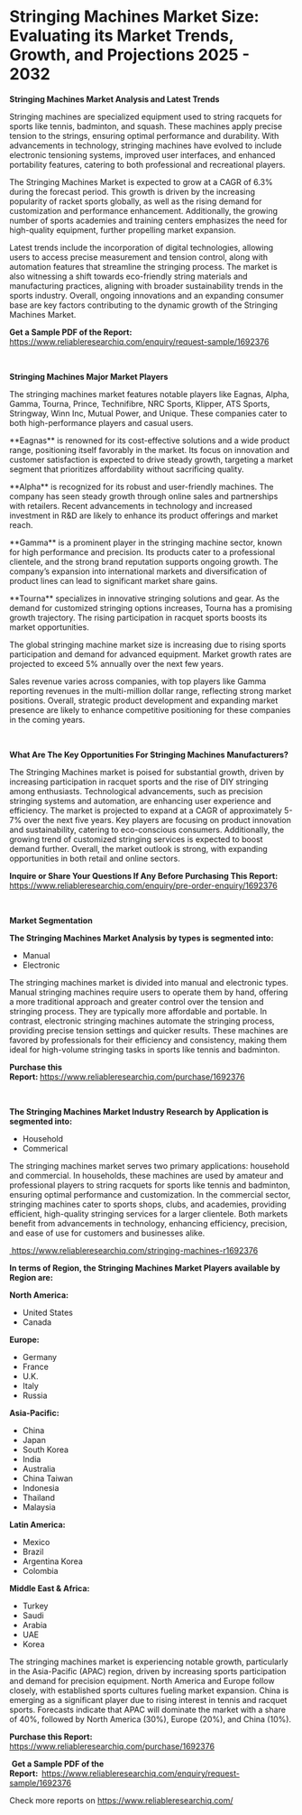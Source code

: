 <p><h1>Stringing Machines Market Size: Evaluating its Market Trends, Growth, and Projections 2025 - 2032</h1></p><p><strong>Stringing Machines Market Analysis and Latest Trends</strong></p>
<p><p>Stringing machines are specialized equipment used to string racquets for sports like tennis, badminton, and squash. These machines apply precise tension to the strings, ensuring optimal performance and durability. With advancements in technology, stringing machines have evolved to include electronic tensioning systems, improved user interfaces, and enhanced portability features, catering to both professional and recreational players.</p><p>The Stringing Machines Market is expected to grow at a CAGR of 6.3% during the forecast period. This growth is driven by the increasing popularity of racket sports globally, as well as the rising demand for customization and performance enhancement. Additionally, the growing number of sports academies and training centers emphasizes the need for high-quality equipment, further propelling market expansion. </p><p>Latest trends include the incorporation of digital technologies, allowing users to access precise measurement and tension control, along with automation features that streamline the stringing process. The market is also witnessing a shift towards eco-friendly string materials and manufacturing practices, aligning with broader sustainability trends in the sports industry. Overall, ongoing innovations and an expanding consumer base are key factors contributing to the dynamic growth of the Stringing Machines Market.</p></p>
<p><strong>Get a Sample PDF of the Report:&nbsp;</strong> <a href="https://www.reliableresearchiq.com/enquiry/request-sample/1692376?utm_campaign=1129&utm_medium=2&utm_source=Github&utm_content=ia&utm_term=08012025&utm_id=stringing-machines">https://www.reliableresearchiq.com/enquiry/request-sample/1692376</a></p>
<p>&nbsp;</p>
<p><strong>Stringing Machines Major Market Players</strong></p>
<p><p>The stringing machines market features notable players like Eagnas, Alpha, Gamma, Tourna, Prince, Technifibre, NRC Sports, Klipper, ATS Sports, Stringway, Winn Inc, Mutual Power, and Unique. These companies cater to both high-performance players and casual users. </p><p>**Eagnas** is renowned for its cost-effective solutions and a wide product range, positioning itself favorably in the market. Its focus on innovation and customer satisfaction is expected to drive steady growth, targeting a market segment that prioritizes affordability without sacrificing quality.</p><p>**Alpha** is recognized for its robust and user-friendly machines. The company has seen steady growth through online sales and partnerships with retailers. Recent advancements in technology and increased investment in R&D are likely to enhance its product offerings and market reach.</p><p>**Gamma** is a prominent player in the stringing machine sector, known for high performance and precision. Its products cater to a professional clientele, and the strong brand reputation supports ongoing growth. The company’s expansion into international markets and diversification of product lines can lead to significant market share gains.</p><p>**Tourna** specializes in innovative stringing solutions and gear. As the demand for customized stringing options increases, Tourna has a promising growth trajectory. The rising participation in racquet sports boosts its market opportunities.</p><p>The global stringing machine market size is increasing due to rising sports participation and demand for advanced equipment. Market growth rates are projected to exceed 5% annually over the next few years.</p><p>Sales revenue varies across companies, with top players like Gamma reporting revenues in the multi-million dollar range, reflecting strong market positions. Overall, strategic product development and expanding market presence are likely to enhance competitive positioning for these companies in the coming years.</p></p>
<p>&nbsp;</p>
<p><strong>What Are The Key Opportunities For Stringing Machines Manufacturers?</strong></p>
<p><p>The Stringing Machines market is poised for substantial growth, driven by increasing participation in racquet sports and the rise of DIY stringing among enthusiasts. Technological advancements, such as precision stringing systems and automation, are enhancing user experience and efficiency. The market is projected to expand at a CAGR of approximately 5-7% over the next five years. Key players are focusing on product innovation and sustainability, catering to eco-conscious consumers. Additionally, the growing trend of customized stringing services is expected to boost demand further. Overall, the market outlook is strong, with expanding opportunities in both retail and online sectors.</p></p>
<p><strong>Inquire or Share Your Questions If Any Before Purchasing This Report:</strong> <a href="https://www.reliableresearchiq.com/enquiry/pre-order-enquiry/1692376?utm_campaign=1129&utm_medium=2&utm_source=Github&utm_content=ia&utm_term=08012025&utm_id=stringing-machines">https://www.reliableresearchiq.com/enquiry/pre-order-enquiry/1692376</a></p>
<p>&nbsp;</p>
<p><strong>Market Segmentation</strong></p>
<p><strong>The Stringing Machines Market Analysis by types is segmented into:</strong></p>
<p><ul><li>Manual</li><li>Electronic</li></ul></p>
<p><p>The stringing machines market is divided into manual and electronic types. Manual stringing machines require users to operate them by hand, offering a more traditional approach and greater control over the tension and stringing process. They are typically more affordable and portable. In contrast, electronic stringing machines automate the stringing process, providing precise tension settings and quicker results. These machines are favored by professionals for their efficiency and consistency, making them ideal for high-volume stringing tasks in sports like tennis and badminton.</p></p>
<p><strong>Purchase this Report:&nbsp;</strong><a href="https://www.reliableresearchiq.com/purchase/1692376?utm_campaign=1129&utm_medium=2&utm_source=Github&utm_content=ia&utm_term=08012025&utm_id=stringing-machines">https://www.reliableresearchiq.com/purchase/1692376</a></p>
<p>&nbsp;</p>
<p><strong>The Stringing Machines Market Industry Research by Application is segmented into:</strong></p>
<p><ul><li>Household</li><li>Commerical</li></ul></p>
<p><p>The stringing machines market serves two primary applications: household and commercial. In households, these machines are used by amateur and professional players to string racquets for sports like tennis and badminton, ensuring optimal performance and customization. In the commercial sector, stringing machines cater to sports shops, clubs, and academies, providing efficient, high-quality stringing services for a larger clientele. Both markets benefit from advancements in technology, enhancing efficiency, precision, and ease of use for customers and businesses alike.</p></p>
<p><a href="https://www.reliableresearchiq.com/stringing-machines-r1692376?utm_campaign=1129&utm_medium=2&utm_source=Github&utm_content=ia&utm_term=08012025&utm_id=stringing-machines">&nbsp;https://www.reliableresearchiq.com/stringing-machines-r1692376</a></p>
<p><strong>In terms of Region, the Stringing Machines Market Players available by Region are:</strong></p>
<p>
    <p> <strong> North America: </strong>
        <ul>
            <li>United States</li>
            <li>Canada</li>
        </ul>
        </p> 
    <p> <strong> Europe: </strong>
        <ul>
            <li>Germany</li>
            <li>France</li>
            <li>U.K.</li>
            <li>Italy</li>
            <li>Russia</li>
        </ul>
        </p> 
    <p> <strong> Asia-Pacific: </strong>
        <ul>
            <li>China</li>
            <li>Japan</li>
            <li>South Korea</li>
            <li>India</li>
            <li>Australia</li>
            <li>China Taiwan</li>
            <li>Indonesia</li>
            <li>Thailand</li>
            <li>Malaysia</li>
        </ul>
        </p> 
    <p> <strong> Latin America: </strong>
        <ul>
            <li>Mexico</li>
            <li>Brazil</li>
            <li>Argentina Korea</li>
            <li>Colombia</li>
        </ul>
        </p> 
    <p> <strong> Middle East & Africa: </strong>
        <ul>
            <li>Turkey</li>
            <li>Saudi</li>
            <li>Arabia</li>
            <li>UAE</li>
            <li>Korea</li>
        </ul>
    </p>
    </p>
<p><p>The stringing machines market is experiencing notable growth, particularly in the Asia-Pacific (APAC) region, driven by increasing sports participation and demand for precision equipment. North America and Europe follow closely, with established sports cultures fueling market expansion. China is emerging as a significant player due to rising interest in tennis and racquet sports. Forecasts indicate that APAC will dominate the market with a share of 40%, followed by North America (30%), Europe (20%), and China (10%).</p></p>
<p><strong>Purchase this Report: </strong><a href="https://www.reliableresearchiq.com/purchase/1692376?utm_campaign=1129&utm_medium=2&utm_source=Github&utm_content=ia&utm_term=08012025&utm_id=stringing-machines">https://www.reliableresearchiq.com/purchase/1692376</a></p>
<p>&nbsp;<strong>Get a Sample PDF of the Report:&nbsp;&nbsp;</strong><a href="https://www.reliableresearchiq.com/enquiry/request-sample/1692376?utm_campaign=1129&utm_medium=2&utm_source=Github&utm_content=ia&utm_term=08012025&utm_id=stringing-machines">https://www.reliableresearchiq.com/enquiry/request-sample/1692376</a></p>
<p><strong></strong></p>
<p>Check more reports on <a href="https://www.reliableresearchiq.com/?utm_campaign=1129&utm_medium=2&utm_source=Github&utm_content=ia&utm_term=08012025&utm_id=stringing-machines">https://www.reliableresearchiq.com/</a></p>
